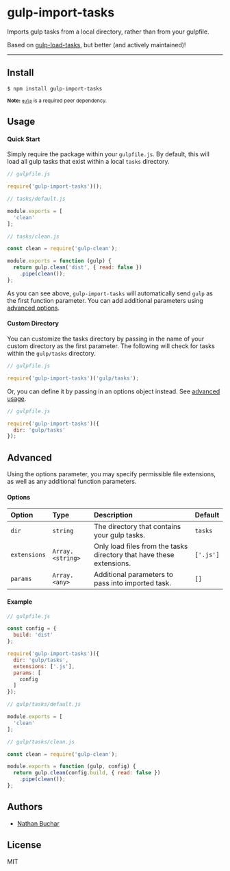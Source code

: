 gulp-import-tasks
=================

Imports gulp tasks from a local directory, rather than from your gulpfile.

Based on [gulp-load-tasks][external_gulp-load-tasks], but better (and actively maintained)!



***



Install
-------

```
$ npm install gulp-import-tasks
```

<small>**Note:** [`gulp`][external_gulp] is a required peer dependency.</small>


Usage
-----------

#### Quick Start

Simply require the package within your `gulpfile.js`. By default, this will load all gulp tasks that exist within a local `tasks` directory.

```js
// gulpfile.js

require('gulp-import-tasks')();
```

```js
// tasks/default.js

module.exports = [
  'clean'
];
```

```js
// tasks/clean.js

const clean = require('gulp-clean');

module.exports = function (gulp) {
  return gulp.clean('dist', { read: false })
    .pipe(clean());
};
```

As you can see above, `gulp-import-tasks` will automatically send `gulp` as the first function parameter. You can add additional parameters using [advanced options][section_advanced].


#### Custom Directory

You can customize the tasks directory by passing in the name of your custom directory as the first parameter. The following will check for tasks within the `gulp/tasks` directory.

```js
// gulpfile.js

require('gulp-import-tasks')('gulp/tasks');
```

Or, you can define it by passing in an options object instead. See [advanced usage][section_advanced].

```js
// gulpfile.js

require('gulp-import-tasks')({
  dir: 'gulp/tasks'
});
```


Advanced
--------

Using the options parameter, you may specify permissible file extensions, as well as any additional function parameters.

#### Options

| Option       | Type             | Description                                                          | Default   |
|:-------------|:-----------------|:---------------------------------------------------------------------|:----------|
| `dir`        | `string`         | The directory that contains your gulp tasks.                         | `tasks`   |
| `extensions` | `Array.<string>` | Only load files from the tasks directory that have these extensions. | `['.js']` |
| `params`     | `Array.<any>`    | Additional parameters to pass into imported task.                    | `[]`      |


#### Example

```js
// gulpfile.js

const config = {
  build: 'dist'
};

require('gulp-import-tasks')({
  dir: 'gulp/tasks',
  extensions: ['.js'],
  params: [
    config
  ]
});
```

```js
// gulp/tasks/default.js

module.exports = [
  'clean'
];
```

```js
// gulp/tasks/clean.js

const clean = require('gulp-clean');

module.exports = function (gulp, config) {
  return gulp.clean(config.build, { read: false })
    .pipe(clean());
};
```


Authors
-------
* [Nathan Buchar]


License
-------
MIT




[Nathan Buchar]: mailto:hello@nathanbuchar.com

[section_install]: #install
[section_usage]: #usage
[section_advanced]: #advanced

[external_gulp-load-tasks]: https://npmjs.com/package/gulp-load-tasks
[external_gulp]: https://npmjs.com/package/gulp
